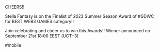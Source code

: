 CHEERS!!

Stella Fantasy is on the Finalist of 2023 Summer Season Award
of #GDWC for BEST WEB3 GAMES category!!

Join celebrating and cheer us to win this Awards!!
Winner announced on September 21st 18:00 EEST (UCT+3)

#mobile 
